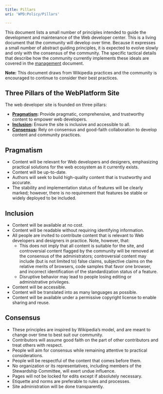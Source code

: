 ```yaml
---
title: Pillars
uri: 'WPD:Policy/Pillars'

---
```

This document lists a small number of principles intended to guide the development and maintenance of the Web developer center. This is a living document that the community will develop over time. Because it expresses a small number of abstract guiding principles, it is expected to evolve slowly and only with the consensus of the community. The specific tactical details that describe how the community currently implements these ideals are covered in the [management](/WPD:Policy/Management) document.

**Note:** This document draws from Wikipedia practices and the community is encouraged to continue to consider their best practices.

## <span>Three Pillars of the WebPlatform Site</span>

The web developer site is founded on three pillars:

-   **[Pragmatism](#Pragmatism):** Provide pragmatic, comprehensive, and trustworthy content to empower web developers.
-   **[Inclusion](#Inclusion):** Ensure the site is inclusive and accessible to all.
-   **[Consensus](#Consensus):** Rely on consensus and good-faith collaboration to develop content and community practices.

## <span>Pragmatism</span>

-   Content will be relevant for Web developers and designers, emphasizing practical solutions for the web ecosystem as it currently exists.
-   Content will be up-to-date.
-   Authors will seek to build high-quality content that is trustworthy and accurate.
-   The stability and implementation status of features will be clearly marked; however, there is no requirement that features be stable or widely deployed to be included.

## <span>Inclusion</span>

-   Content will be available at no cost.
-   Content will be readable without requiring identifying information.
-   All people are invited to contribute content that is relevant to Web developers and designers in practice. Note, however, that:
    -   This does not imply that all content is suitable for the site, and controversial content flagged by the community will be removed at the consensus of the administrators; controversial content may include (but is not limited to) false claims, subjective claims on the relative merits of browsers, code samples that favor one browser, and incorrect identification of the standardization status of a feature.
    -   Disruptive behavior may lead to people losing editing or administrative privileges.
-   Content will be accessible.
-   Content will be translated into as many languages as possible.
-   Content will be available under a permissive copyright license to enable sharing and reuse.

## <span>Consensus</span>

-   These principles are inspired by Wikipedia’s model, and are meant to change over time to best suit our community.
-   Contributors will assume good faith on the part of other contributors and treat others with respect.
-   People will aim for consensus while remaining attentive to practical considerations.
-   People will be respectful of the content that comes before them.
-   No organization or its representatives, including members of the Stewardship Committee, will exert undue influence.
-   Pages will not be locked for edits except if absolutely necessary.
-   Etiquette and norms are preferable to rules and processes.
-   Site administration will be done transparently.
